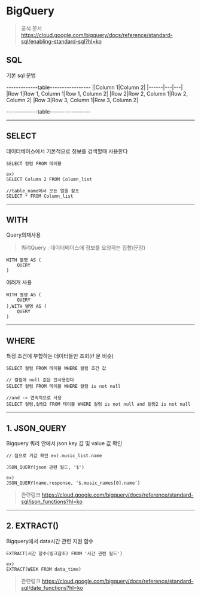 # BigQuery
> 공식 문서
> https://cloud.google.com/bigquery/docs/reference/standard-sql/enabling-standard-sql?hl=ko 
## SQL
기본 sql 문법 



-------------table-----------------
||Column 1|Column 2|
|------|---|---|
|Row 1|Row 1, Column 1|Row 1, Column 2|
|Row 2|Row 2, Column 1|Row 2, Column 2|
|Row 3|Row 3, Column 1|Row 3, Column 2|

-------------table-----------------

----
## SELECT
데이터베이스에서 기본적으로 정보를 검색할때 사용한다
```
SELECT 컬럼 FROM 테이블 
```
```
ex)
SELECT Column 2 FROM Column_list 
```
```
//table_name에서 모든 열을 참조
SELECT * FROM Column_list 
```
---------------------------------------------------------------------------


## WITH
Query의재사용
> 쿼리Query : 
  데이터베이스에 정보를 요청하는 집합(문장)
  
```
WITH 별명 AS (
    QUERY
)
```
여러개 사용
```
WITH 별명 AS (
    QUERY
),WITH 별명 AS (
    QUERY
)
```
--------------------------------------------------------------------------


## WHERE

특정 조건에 부합하는 데이터들만 조회(if 문 비슷)

```
SELECT 컬럼 FROM 테이블 WHERE 컬럼 조건 값 
```

```
// 컬럼에 null 값은 안사용한다 
SELECT 컬럼 FROM 테이블 WHERE 컬럼 is not null
```
```
//and -> 연속적으로 사용
SELECT 컬럼,컬럼2 FROM 테이블 WHERE 컬럼 is not null and 컬럼2 is not null
```
---------------------------------------------------------------------------


## 1. JSON_QUERY
Bigquery 쿼리 안에서 json key 값 및 value 값 확인 
```
//.점으로 키값 확인 ex).music_list.name

JSON_QUERY(json 관련 필드, '$')
```

```
ex)
JSON_QUERY(name.response, '$.music_names[0].name')
```
> 관련링크
  https://cloud.google.com/bigquery/docs/reference/standard-sql/json_functions?hl=ko

-------

## 2. EXTRACT()
Bigquery에서 data시간 관련 지원 함수
```
EXTRACT(시간 함수(링크참조) FROM '시간 관련 필드')
```
```
ex)
EXTRACT(WEEK FROM data_time)
```
> 관련링크
  https://cloud.google.com/bigquery/docs/reference/standard-sql/date_functions?hl=ko
